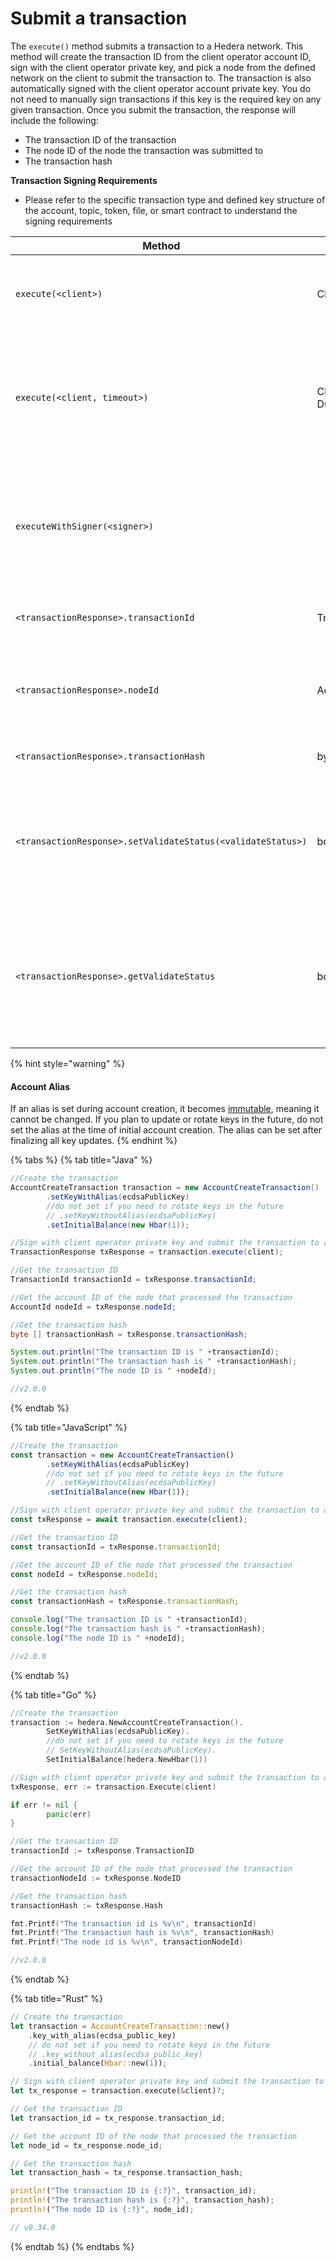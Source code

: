 # Submit a transaction

The `execute()` method submits a transaction to a Hedera network. This method will create the transaction ID from the client operator account ID, sign with the client operator private key, and pick a node from the defined network on the client to submit the transaction to. The transaction is also automatically signed with the client operator account private key. You do not need to manually sign transactions if this key is the required key on any given transaction. Once you submit the transaction, the response will include the following:

* The transaction ID of the transaction
* The node ID of the node the transaction was submitted to
* The transaction hash

**Transaction Signing Requirements**

* Please refer to the specific transaction type and defined key structure of the account, topic, token, file, or smart contract to understand the signing requirements

<table><thead><tr><th>Method</th><th width="157.33333333333331">Type</th><th>Description</th></tr></thead><tbody><tr><td><code>execute(&#x3C;client>)</code></td><td>Client</td><td>Sign with the client operator and submit to a Hedera network</td></tr><tr><td><code>execute(&#x3C;client, timeout>)</code></td><td>Client, Duration</td><td>The duration of times the client will try to submit the transaction upon the network being busy</td></tr><tr><td><code>executeWithSigner(&#x3C;signer>)</code></td><td></td><td>Sign the transaction with a local wallet. This feature is available in the Hedera JavaScript SDK only. >=<code>v2.11.0</code></td></tr><tr><td><code>&#x3C;transactionResponse>.transactionId</code></td><td>TransactionId</td><td>Returns the transaction ID of the transaction</td></tr><tr><td><code>&#x3C;transactionResponse>.nodeId</code></td><td>AccountId</td><td>Returns the node ID of the node that processed the transaction</td></tr><tr><td><code>&#x3C;transactionResponse>.transactionHash</code></td><td>byte [ ]</td><td>Returns the hash of the transaction</td></tr><tr><td><code>&#x3C;transactionResponse>.setValidateStatus(&#x3C;validateStatus>)</code></td><td>boolean</td><td>Whether getReceipt() or getRecord() will throw an exception if the receipt status is not SUCCESS</td></tr><tr><td><code>&#x3C;transactionResponse>.getValidateStatus</code></td><td>boolean</td><td>Return whether getReceipt() or getRecord() will throw an exception if the receipt status is not SUCCESS</td></tr></tbody></table>

{% hint style="warning" %}
#### Account Alias

If an alias is set during account creation, it becomes [immutable](../../../support-and-community/glossary.md#immutability), meaning it cannot be changed. If you plan to update or rotate keys in the future, do not set the alias at the time of initial account creation. The alias can be set after finalizing all key updates.&#x20;
{% endhint %}

{% tabs %}
{% tab title="Java" %}
```java
//Create the transaction
AccountCreateTransaction transaction = new AccountCreateTransaction()
        .setKeyWithAlias(ecdsaPublicKey)
        //do not set if you need to rotate keys in the future
        // .setKeyWithoutAlias(ecdsaPublicKey)
        .setInitialBalance(new Hbar(1));

//Sign with client operator private key and submit the transaction to a Hedera network
TransactionResponse txResponse = transaction.execute(client);

//Get the transaction ID
TransactionId transactionId = txResponse.transactionId;

//Get the account ID of the node that processed the transaction
AccountId nodeId = txResponse.nodeId;

//Get the transaction hash
byte [] transactionHash = txResponse.transactionHash;

System.out.println("The transaction ID is " +transactionId);
System.out.println("The transaction hash is " +transactionHash);
System.out.println("The node ID is " +nodeId);

//v2.0.0
```
{% endtab %}

{% tab title="JavaScript" %}
```javascript
//Create the transaction
const transaction = new AccountCreateTransaction()
        .setKeyWithAlias(ecdsaPublicKey)
        //do not set if you need to rotate keys in the future
        // .setKeyWithoutAlias(ecdsaPublicKey)
        .setInitialBalance(new Hbar(1));

//Sign with client operator private key and submit the transaction to a Hedera network
const txResponse = await transaction.execute(client);

//Get the transaction ID
const transactionId = txResponse.transactionId;

//Get the account ID of the node that processed the transaction
const nodeId = txResponse.nodeId;

//Get the transaction hash
const transactionHash = txResponse.transactionHash;

console.log("The transaction ID is " +transactionId);
console.log("The transaction hash is " +transactionHash);
console.log("The node ID is " +nodeId);

//v2.0.0
```
{% endtab %}

{% tab title="Go" %}
```go
//Create the transaction
transaction := hedera.NewAccountCreateTransaction().
        SetKeyWithAlias(ecdsaPublicKey).
        //do not set if you need to rotate keys in the future
        // SetKeyWithoutAlias(ecdsaPublicKey).
        SetInitialBalance(hedera.NewHbar(1))

//Sign with client operator private key and submit the transaction to a Hedera network
txResponse, err := transaction.Execute(client)

if err != nil {
        panic(err)
}

//Get the transaction ID
transactionId := txResponse.TransactionID

//Get the account ID of the node that processed the transaction
transactionNodeId := txResponse.NodeID

//Get the transaction hash
transactionHash := txResponse.Hash

fmt.Printf("The transaction id is %v\n", transactionId)
fmt.Printf("The transaction hash is %v\n", transactionHash)
fmt.Printf("The node id is %v\n", transactionNodeId)

//v2.0.0
```
{% endtab %}

{% tab title="Rust" %}
```rust
// Create the transaction
let transaction = AccountCreateTransaction::new()
    .key_with_alias(ecdsa_public_key)
    // do not set if you need to rotate keys in the future
    // .key_without_alias(ecdsa_public_key)
    .initial_balance(Hbar::new(1));

// Sign with client operator private key and submit the transaction to a Hedera network
let tx_response = transaction.execute(&client)?;

// Get the transaction ID
let transaction_id = tx_response.transaction_id;

// Get the account ID of the node that processed the transaction
let node_id = tx_response.node_id;

// Get the transaction hash
let transaction_hash = tx_response.transaction_hash;

println!("The transaction ID is {:?}", transaction_id);
println!("The transaction hash is {:?}", transaction_hash);
println!("The node ID is {:?}", node_id);

// v0.34.0
```
{% endtab %}
{% endtabs %}
